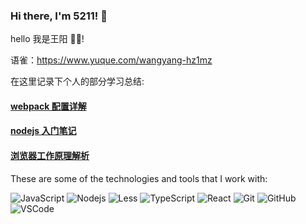 ### Hi there, I'm 5211! 👋

hello 我是王阳 🐱‍🏍!

语雀：https://www.yuque.com/wangyang-hz1mz

在这里记录下个人的部分学习总结:

#### [webpack 配置详解](./docs/webpack/webpack.md)

#### [nodejs 入门笔记](https://github.com/wy5211/nodejs_study)

#### [浏览器工作原理解析](https://github.com/wy5211/browser-working-principle)

These are some of the technologies and tools that I work with:

![JavaScript](https://img.shields.io/badge/-JavaScript-black?style=flat-square&logo=javascript)
![Nodejs](https://img.shields.io/badge/-Nodejs-339933?style=flat-square&logo=Node.js&logoColor=white)
![Less](https://img.shields.io/badge/-Less-CC6699?style=flat-square&logo=less&logoColor=white)
![TypeScript](https://img.shields.io/badge/-TypeScript-007ACC?style=flat-square&logo=typescript&logoColor=white)
![React](https://img.shields.io/badge/-React-007ACC?style=flat-square&logo=react&logoColor=white)
![Git](https://img.shields.io/badge/-Git-black?style=flat-square&logo=git)
![GitHub](https://img.shields.io/badge/-GitHub-181717?style=flat-square&logo=github)
![VSCode](https://img.shields.io/badge/-VSCode-007ACC?style=flat-square&logo=visual-studio-code&logoColor=white)
